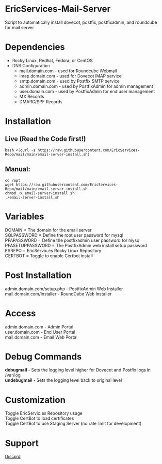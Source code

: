 # EricServices-Mail-Server


Script to automatically install dovecot, postfix, postfixadmin, and roundcube for mail server

# Dependencies  
- Rocky Linux, Redhat, Fedora, or CentOS
- DNS Configuration
  - mail.domain.com - used for Roundcube Webmail
  - imap.domain.com - used for Dovecot IMAP service
  - smtp.domain.com - used by Postfix SMTP service
  - admin.domain.com - used by PostfixAdmin for admin management
  - user.domain.com - used by PostfixAdmin for end user management
  - MX Records
  - DMARC/SPF Records


# Installation    
## Live (Read the Code first!)  
    bash <(curl -s https://raw.githubusercontent.com/EricServices-Repo/mail/main/email-server-install.sh)  
    
## Manual:  
    cd /opt  
    wget https://raw.githubusercontent.com/EricServices-Repo/mail/main/email-server-install.sh
    chmod +x email-server-install.sh
    ./email-server-install.sh


# Variables  
DOMAIN = The domain for the email server  
SQLPASSWORD = Define the root user password for mysql  
PFAPASSWORD = Define the postfixadmin user password for mysql  
PFASETUPPASSWORD = The PostfixAdmin web install setup password  
ESREPO = EricServic.es Rocky Linux Repository  
CERTBOT = Toggle to enable Certbot install  


# Post Installation    
admin.domain.com/setup.php - PostfixAdmin Web Installer  
mail.domain.com/installer - RoundCube Web Installer  


# Access
admin.domain.com - Admin Portal  
user.domain.com - End User Portal  
mail.domain.com - Email Web Portal  


# Debug Commands 
**debugmail** - Sets the logging level higher for Dovecot and Postfix logs in /var/log  
**undebugmail** - Sets the logging level back to original level  


# Customization    
Toggle EricServic.es Repository usage  
Toggle CertBot to load certificates  
Toggle CertBot to use Staging Server (no rate limit for development)  


# Support    
[Discord](https://discord.gg/8nKBgURRbW)


